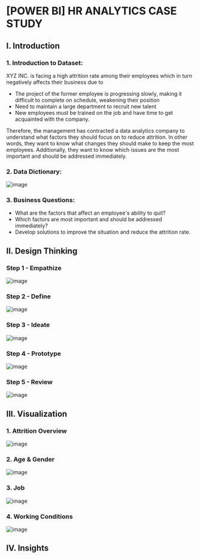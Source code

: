 # **[POWER BI] HR ANALYTICS CASE STUDY**

## I. Introduction
  ### 1. Introduction to Dataset:
  XYZ INC. is facing a high attrition rate among their employees which in turn negatively affects their business due to 
  
- The project of the former employee is progressing slowly, making it difficult to complete on schedule, weakening their position
- Need to maintain a large department to recruit new talent
- New employees must be trained on the job and have time to get acquainted with the company.
  
Therefore, the management has contracted a data analytics company to understand what factors they should focus on to reduce attrition. In other words, they want to know what changes they should make to keep the most employees. Additionally, they want to know which issues are the most important and should be addressed immediately.

  ### 2. Data Dictionary:
  ![image](https://github.com/user-attachments/assets/ee52ef8d-56e7-4c21-b0d7-e8ec95701096)
  ### 3. Business Questions:
  - What are the factors that affect an employee's ability to quit?
  - Which factors are most important and should be addressed immediately?
  - Develop solutions to improve the situation and reduce the attrition rate.
     
## II. Design Thinking
### Step 1 - Empathize
![image](https://github.com/user-attachments/assets/972dc9d6-736b-4cb3-b391-c8b30e1d7570)
### Step 2 - Define
![image](https://github.com/user-attachments/assets/ac238f0b-bf1f-44a7-8e9a-e9022b57c03f)
### Step 3 - Ideate
![image](https://github.com/user-attachments/assets/65dc3aa0-f0d0-4d6e-80cf-3dab6d0c40c5)
### Step 4 - Prototype 
![image](https://github.com/user-attachments/assets/2e4daffe-c507-4cf5-b046-6bcef27ef702)
### Step 5 - Review
![image](https://github.com/user-attachments/assets/af7d2470-ab6e-44f6-98b6-14c7937006b7)

## III. Visualization
### 1. Attrition Overview
![image](https://github.com/user-attachments/assets/0d342a2d-3700-43a6-8d97-6b79de8959a2)
### 2. Age & Gender
![image](https://github.com/user-attachments/assets/2aaa8147-9c33-4081-9f51-38884f343fda)
### 3. Job 
![image](https://github.com/user-attachments/assets/d3028c64-a839-462f-b42c-49c73088dd16)
### 4. Working Conditions
![image](https://github.com/user-attachments/assets/a7c1beab-85a0-40e8-bbc1-51bb515ac7a0)
## IV. Insights


